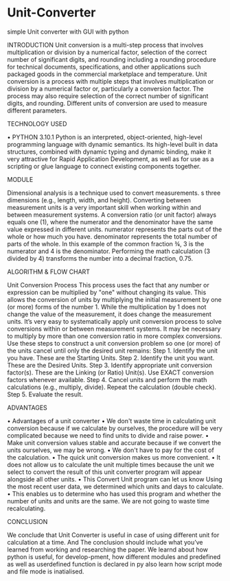 # Unit-Converter
simple Unit converter with GUI with python 

INTRODUCTION
Unit conversion is a multi-step process that involves multiplication or division by a numerical factor, selection of the correct number of significant digits, and rounding including a rounding procedure for technical documents, specifications, and other applications such packaged goods in the commercial marketplace and temperature.
Unit conversion is a process with multiple steps that involves multiplication or division by a numerical factor or, particularly a conversion factor. The process may also require selection of the correct number of significant digits, and rounding. Different units of conversion are used to measure different parameters.


TECHNOLOGY USED

•	PYTHON 3.10.1
Python is an interpreted, object-oriented, high-level programming language with dynamic semantics. Its high-level built in data structures, combined with dynamic typing and dynamic binding, make it very attractive for Rapid Application Development, as well as for use as a scripting or glue language to connect existing components together.


MODULE

Dimensional analysis is a technique used to convert measurements. 
s three dimensions (e.g., length, width, and height). Converting between measurement units is a very important skill when working within and between measurement systems.
A conversion ratio (or unit factor) always equals one (1), where the numerator and the denominator have the same value expressed in different units.
 numerator represents the parts out of the whole or how much you have. denominator represents the total number of parts of the whole. In this example of the common fraction ¾, 3 is the numerator and 4 is the denominator. Performing the math calculation (3 divided by 4) transforms the number into a decimal fraction, 0.75.


ALGORITHM & FLOW CHART

Unit Conversion Process
This process uses the fact that any number or expression can be multiplied by "one" without changing its value. This allows the conversion of units by multiplying the initial measurement by one (or more) forms of the number 1. While the multiplication by 1 does not change the value of the measurement, it does change the measurement units.
It’s very easy to systematically apply unit conversion process to solve conversions within or between measurement systems. It may be necessary to multiply by more than one conversion ratio in more complex conversions. Use these steps to construct a unit conversion problem so one (or more) of the units cancel until only the desired unit remains:
Step 1. Identify the unit you have. These are the Starting Units.
Step 2. Identify the unit you want. These are the Desired Units.
Step 3. Identify appropriate unit conversion factor(s). These are the Linking (or Ratio) Unit(s). Use EXACT conversion factors whenever available.
Step 4. Cancel units and perform the math calculations (e.g., multiply, divide). Repeat the calculation (double check).
Step 5. Evaluate the result. 


ADVANTAGES

•	Advantages of a unit converter
•	We don't waste time in calculating unit conversion because if we calculate by ourselves, the procedure will be very complicated because we need to find units to divide and raise power.
•	Make unit conversion values stable and accurate because if we convert the units ourselves, we may be wrong.
•	We don't have to pay for the cost of the calculation.
•	The quick unit conversion makes us more convenient.
•	It does not allow us to calculate the unit multiple times because the unit we select to convert the result of this unit converter program will appear alongside all other units.
•	This Convert Unit program can let us know Using the most recent user data, we determined which units and days to calculate.
•	This enables us to determine who has used this program and whether the number of units and units are the same. We are not going to waste time recalculating.


CONCLUSION

We conclude that Unit Converter is useful in  case of using different unit for calculation at a time. And The conclusion should include what you’ve learned from working and researching the paper. We learnd about how python is useful, for develop-pment, how different modules and predefined as well as userdefined function is declared in py also learn how script mode and file mode is inatialised.

